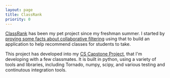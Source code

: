 ```yaml
---
layout: page
title: ClassRank
priority: 0
---
```


[ClassRank](https://github.com/joshuamorton/ClassRank) has been my pet project
since my freshman summer. I started by [proving some facts about collaborative
filtering](https://www.sharelatex.com/github/repos/joshuamorton/ClassRank/builds/c7ae4929b2575f232753d366ce574833a94864ee/raw/output.pdf)
using that to build an application to help recommend classes for students to
take. 

This project has developed into my [CS Capstone
Project](https://github.com/classrank), that I'm developing with a few
classmates. It is built in python, using a variety of tools and libraries,
including Tornado, numpy, scipy, and various testing and continutous integration
tools.

